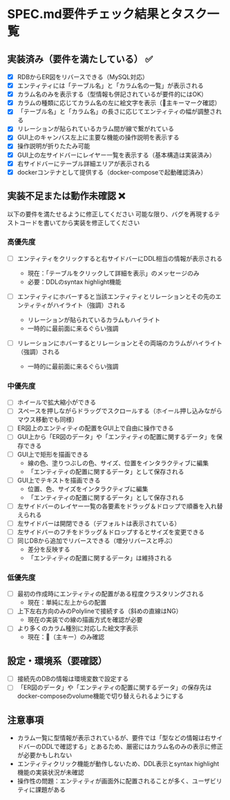 # SPEC.md要件チェック結果とタスク一覧

## 実装済み（要件を満たしている） ✅

- [x] RDBからER図をリバースできる（MySQL対応）
- [x] エンティティには「テーブル名」と「カラム名の一覧」が表示される
- [x] カラム名のみを表示する（型情報も併記されているが要件的にはOK）
- [x] カラムの種類に応じてカラム名の左に絵文字を表示（🔑主キーマーク確認）
- [x] 「テーブル名」と「カラム名」の長さに応じてエンティティの幅が調整される
- [x] リレーションが貼られているカラム間が線で繋がれている
- [x] GUI上のキャンバス左上に主要な機能の操作説明を表示する
- [x] 操作説明が折りたたみ可能
- [x] GUI上の左サイドバーにレイヤー一覧を表示する（基本構造は実装済み）
- [x] 右サイドバーにテーブル詳細エリアが表示される
- [x] dockerコンテナとして提供する（docker-composeで起動確認済み）

## 実装不足または動作未確認 ❌

以下の要件を満たせるように修正してください
可能な限り、バグを再現するテストコードを書いてから実装を修正してください

### 高優先度

- [ ] エンティティをクリックすると右サイドバーにDDL相当の情報が表示される
  - 現在：「テーブルをクリックして詳細を表示」のメッセージのみ
  - 必要：DDLのsyntax highlight機能
  
- [ ] エンティティにホバーすると当該エンティティとリレーションとその先のエンティティがハイライト（強調）される
  - リレーションが貼られているカラムもハイライト
  - 一時的に最前面に来るぐらい強調
  
- [ ] リレーションにホバーするとリレーションとその両端のカラムがハイライト（強調）される
  - 一時的に最前面に来るぐらい強調

### 中優先度

- [ ] ホイールで拡大縮小ができる
- [ ] スペースを押しながらドラッグでスクロールする（ホイール押し込みながらマウス移動でも同様）
- [ ] ER図上のエンティティの配置をGUI上で自由に操作できる
- [ ] GUI上から「ER図のデータ」や「エンティティの配置に関するデータ」を保存できる
- [ ] GUI上で矩形を描画できる
  - 線の色、塗りつぶしの色、サイズ、位置をインタラクティブに編集
  - 「エンティティの配置に関するデータ」として保存される
- [ ] GUI上でテキストを描画できる
  - 位置、色、サイズをインタラクティブに編集
  - 「エンティティの配置に関するデータ」として保存される
- [ ] 左サイドバーのレイヤー一覧の各要素をドラッグ＆ドロップで順番を入れ替えられる
- [ ] 左サイドバーは開閉できる（デフォルトは表示されている）
- [ ] 左サイドバーのフチをドラッグ＆ドロップするとサイズを変更できる
- [ ] 同じDBから追加でリバースできる（増分リバースと呼ぶ）
  - 差分を反映する
  - 「エンティティの配置に関するデータ」は維持される

### 低優先度

- [ ] 最初の作成時にエンティティの配置がある程度クラスタリングされる
  - 現在：単純に左上からの配置
- [ ] 上下左右方向のみのPolylineで接続する（斜めの直線はNG）
  - 現在の実装での線の描画方式を確認が必要
- [ ] より多くのカラム種別に対応した絵文字表示
  - 現在：🔑（主キー）のみ確認

## 設定・環境系（要確認）

- [ ] 接続先のDBの情報は環境変数で設定する
- [ ] 「ER図のデータ」や「エンティティの配置に関するデータ」の保存先はdocker-composeのvolume機能で切り替えられるようにする

## 注意事項

- カラム一覧に型情報が表示されているが、要件では「型などの情報は右サイドバーのDDLで確認する」とあるため、厳密にはカラム名のみの表示に修正が必要かもしれない
- エンティティクリック機能が動作しないため、DDL表示とsyntax highlight機能の実装状況が未確認
- 操作性の問題：エンティティが画面外に配置されることが多く、ユーザビリティに課題がある